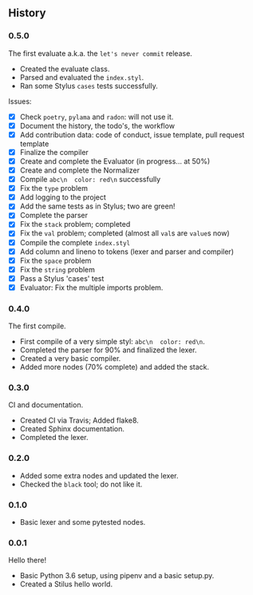## History

### 0.5.0 

The first evaluate a.k.a. the `let's never commit` release.

 - Created the evaluate class.
 - Parsed and evaluated the `index.styl`.
 - Ran some Stylus `cases` tests successfully.

Issues:
 
 - [x] Check `poetry`, `pylama` and `radon`: will not use it.
 - [x] Document the history, the todo's, the workflow
 - [x] Add contribution data: code of conduct, issue template, pull request template
 - [x] Finalize the compiler
 - [x] Create and complete the Evaluator (in progress... at 50%)
 - [x] Create and complete the Normalizer
 - [x] Compile `abc\n  color: red\n` successfully
 - [x] Fix the `type` problem
 - [x] Add logging to the project
 - [x] Add the same tests as in Stylus; two are green!
 - [x] Complete the parser
 - [x] Fix the `stack` problem; completed
 - [x] Fix the `val` problem; completed (almost all `val`s are `value`s now)
 - [x] Compile the complete `index.styl`
 - [x] Add column and lineno to tokens (lexer and parser and compiler)
 - [x] Fix the `space` problem
 - [x] Fix the `string` problem
 - [x] Pass a Stylus 'cases' test
 - [x] Evaluator: Fix the multiple imports problem.

### 0.4.0 

The first compile.

 - First compile of a very simple styl: `abc\n  color: red\n`.
 - Completed the parser for 90% and finalized the lexer.
 - Created a very basic compiler.
 - Added more nodes (70% complete) and added the stack.

### 0.3.0

CI and documentation.

 - Created CI via Travis; Added flake8.
 - Created Sphinx documentation.
 - Completed the lexer.

### 0.2.0

 - Added some extra nodes and updated the lexer.
 - Checked the `black` tool; do not like it.
 
### 0.1.0

 - Basic lexer and some pytested nodes.

### 0.0.1

Hello there!

 - Basic Python 3.6 setup, using pipenv and a basic setup.py.
 - Created a Stilus hello world.